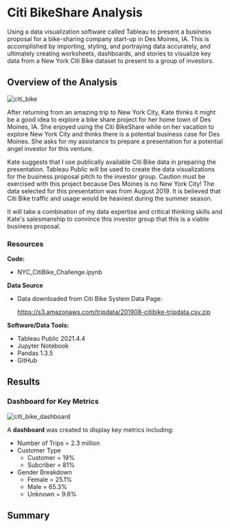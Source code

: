 # Citi BikeShare Analysis
Using a data visualization software called Tableau to present a business proposal for a bike-sharing company start-up in Des Moines, IA. This is accomplished by importing, styling, and portraying data accurately, and ultimately creating worksheets, dashboards, and stories to visualize key data from a New York Citi Bike dataset to present to a group of investors.


## Overview of the Analysis
![citi_bike](https://user-images.githubusercontent.com/94148420/159907840-fed544f3-706d-4896-bc58-13151541cecf.jpg)

After returning from an amazing trip to New York City, Kate thinks it might be a good idea to explore a bike share project for her home town of Des Moines, IA.  She enjoyed using the Citi BikeShare while on her vacation to explore New York City and thinks there is a potential business case for Des Moines.  She asks for my assistance to prepare a presentation for a potential angel investor for this venture.

Kate suggests that I use publically available Citi Bike data in preparing the presentation.  Tableau Public will be used to create the data visualizations for the business proposal pitch to the investor group.  Caution must be exercised with this project because Des Moines is no New York City!  The data selected for this presentation was from August 2019.  It is believed that Citi Bike traffic and usage would be heaviest during the summer season.

It will take a combination of my data expertise and critical thinking skills and Kate's salesmanship to convince this investor group that this is a viable business proposal.

### Resources
**Code:**
* NYC_CitiBike_Challenge.ipynb

**Data Source**
* Data downloaded from Citi Bike System Data Page:
  
  https://s3.amazonaws.com/tripdata/201908-citibike-tripdata.csv.zip
  

**Software/Data Tools:**
* Tableau Public 2021.4.4
* Jupyter Notebook
* Pandas 1.3.5
* GitHub


## Results
### Dashboard for Key Metrics

![citi_bike_dashboard](https://user-images.githubusercontent.com/94148420/160211462-dd8a7224-ae95-46ae-b583-11d725325b04.PNG)

A **dashboard** was created to display key metrics including:
* Number of Trips = 2.3 million
* Customer Type
    * Customer = 19%
    * Subcriber = 81%
* Gender Breakdown
    * Female = 25.1%
    * Male = 65.3%
    * Unknown = 9.6%




## Summary

